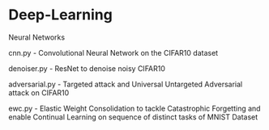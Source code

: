 # Deep-Learning
Neural Networks

cnn.py - Convolutional Neural Network on the CIFAR10 dataset

denoiser.py - ResNet to denoise noisy CIFAR10

adversarial.py - Targeted attack and Universal Untargeted Adversarial attack on CIFAR10

ewc.py - Elastic Weight Consolidation to tackle Catastrophic Forgetting and enable Continual Learning on sequence of distinct tasks of MNIST Dataset

 
